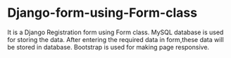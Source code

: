 # Django-form-using-Form-class
It is a Django Registration form using Form class.
MySQL database is used for storing the data.
After entering the required data in form,these data will be stored in database.
Bootstrap is used for making page responsive.
